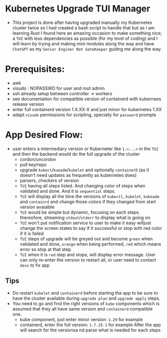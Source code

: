 # Kubernetes Upgrade TUI Manager
- This project is done after having upgraded manually my Kubernetes cluster twice so I had created a bash script to handle that but as I am learning Rust
  I found here an amazing occasion to make something nice, a `TUI` with less dependencies as possible (for my level of coding) and I will learn by trying
  and making mini modules along the way and have `ChatGPT` as my `Senior Enginer Not GateKeeper` guidng me along the way.

# Prerequisites:
- awk
- visudo : NOPASSWD for user and root admin
- ssh already setup between controller -> workers
- see documentation for compatible version of containerd with kubernees release version
- enter full containerd version 1.X.XX-X and just minor for kubernetes 1.XX
- adapt `visudo` permissions for scripting, specially for `password` prompts

# App Desired Flow:
- user enters a intermediary version or Kuberneter like `1.<...>` in the `TUI` and then the backend would do the full upgrade of the cluster
  - cordon/uncordon
  - pull key/repo
  - upgrade `kubect`/`kueadm`/`kubelet` and optionally `containerD` (as it doesn't need updates as frequently as kubernetes does)
  - parsers, checkers of version
  - `TUI` having all steps listed. And changing color of steps when validated and done. And it is `sequential` steps.
  - `TUI` will display all the time the versions of `kubectl`, `kubelet`, `kubeadm` and `containrd` and change those colors if they changed from start version avaialble
  - `TUI` would be simple but dynamic, focusing on each steps. thereofore, streaming `stdout`/`stderr` to display what is going on
  - `TUI` won't put notification service to user to make it easy willjust change the screen states to say if it successful or stop with red color if it is failed
  - `TUI` steps of upgrade will be greyed out and become `green` when validated and done, `orange` when being performed, `red` which means error so stop at that step
  - `TUI` when it is `red` step and stops, will display error message. User can only re-enter the version to restart all, or user need to contact `devs` to fix app


## Tips
- Do restart `kubelet` and `containerd` before starting the app to be sure to have the cluster available during `upgrade plan` and `upgrade apply` steps.
- You need to go and find the right versions of `kube` components which is assumed that they all have same version and `containerd` compatible one.
  - kube component, just enter minor version: `1.29` for example
  - containerd, enter the full version: `1.7.25-1` for example
  After the app will search for the versionsa nd parse what is needed for each steps
